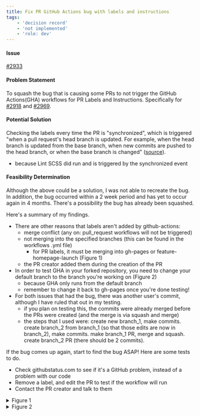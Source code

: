 ```yaml
---
title: Fix PR GitHub Actions bug with labels and instructions
tags:
    - 'decision record'
    - 'not implemented'
    - 'role: dev'
---
```


#### Issue

[#2933](https://github.com/hackforla/website/issues/2933)

#### Problem Statement

To squash the bug that is causing some PRs to not trigger the GitHub Actions(GHA) workflows for PR Labels and Instructions. Specifically for [#2918](https://github.com/hackforla/website/pull/2918) and [#2969](https://github.com/hackforla/website/pull/2969).

#### Potential Solution

Checking the labels every time the PR is "synchronized", which is triggered "when a pull request's head branch is updated. For example, when the head branch is updated from the base branch, when new commits are pushed to the head branch, or when the base branch is changed" ([source](https://docs.github.com/en/developers/webhooks-and-events/webhooks/webhook-events-and-payloads#pull_request)).

- because Lint SCSS did run and is triggered by the synchronized event

#### Feasibility Determination

Although the above could be a solution, I was not able to recreate the bug. In addition, the bug occurred within a 2 week period and has yet to occur again in 4 months. There's a possibility the bug has already been squashed.

Here's a summary of my findings.

- There are other reasons that labels aren't added by github-actions:
  - merge conflict (any on: pull_request workflows will not be triggered)
  - not merging into the specified branches (this can be found in the workflows .yml file)
    - for PR labels, it must be merging into gh-pages or feature-homepage-launch (Figure 1)
  - the PR creator added them during the creation of the PR
- In order to test GHA in your forked repository, you need to change your default branch to the branch you're working on (Figure 2)
  - because GHA only runs from the default branch
  - remember to change it back to gh-pages once you're done testing!
- For both issues that had the bug, there was another user's commit, although I have ruled that out in my testing.
  - if you plan on testing this, the commits were already merged before the PRs were created (and the merge is via squash and merge)
  - the steps that I used were: create new branch_1, make commits. create branch_2 from branch_1 (so that those edits are now in branch_2), make commits. make branch_1 PR, merge and squash. create branch_2 PR (there should be 2 commits).

If the bug comes up again, start to find the bug ASAP! Here are some tests to do.

- Check githubstatus.com to see if it's a GitHub problem, instead of a problem with our code
- Remove a label, and edit the PR to test if the workflow will run
- Contact the PR creator and talk to them

<details markdown><summary>Figure 1</summary>

![image](https://user-images.githubusercontent.com/31293603/199852407-56a82546-7a13-47ca-9253-b68fe618c487.png)
</details>
<details markdown><summary>Figure 2</summary>

![image](https://user-images.githubusercontent.com/86996158/179142211-04764947-c20a-4187-898a-d911d6f196f4.png)
</details>
